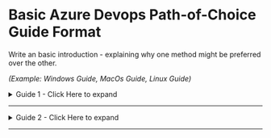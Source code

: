 
# Basic Azure Devops Path-of-Choice Guide Format
Write an basic introduction - explaining why one method might be preferred over the other. 

_(Example: Windows Guide, MacOs Guide, Linux Guide)_

<details>
<summary>Guide 1 - Click Here to expand</summary>
<div>

#Guide 1 Title
some text

```
Some Command
```
</div>
</details>

---
<details>
<summary>Guide 2 - Click Here to expand</summary>
<div>

#Guide 2 Title
some text

```
Some Command
```

</div>
</details>

---
